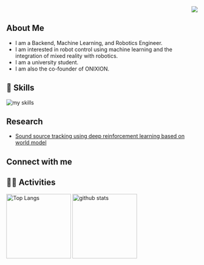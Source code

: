 <!-- 1. GitHub usernameを変更 -->
<div align="right">
  <img src="https://komarev.com/ghpvc/?username=Azuma413" />
</div>

<!-- 2. プロフィールや連絡先を変更 -->
## About Me
- I am a Backend, Machine Learning, and Robotics Engineer.
- I am interested in robot control using machine learning and the integration of mixed reality with robotics.
- I am a university student.
- I am also the co-founder of ONIXION.

<!-- アイコンの選択肢一覧：https://arc.net/l/quote/zizyykfh -->
## 🌱 Skills
<img alt="my skills" src="https://skillicons.dev/icons?theme=dark&perline=7&i=ae,anacondaarduino,blender,c,cs,cpp,discord,docker,gcp,git,github,gitlab,latex,linux,notion,py,pytorch,raspberrypi,ros,ubuntu,unity,unreal,visualstudio,vscode,windows" />
<br>

## Research
- [Sound source tracking using deep reinforcement learning based on world model](https://doi.org/10.11517/jsaisigtwo.2024.Challenge-066_07)

## Connect with me

<!-- 4. GitHub usernameを変更, 2箇所 -->
## 🏃‍♀️ Activities
<div align="left"> 
  <img alt="Top Langs" height="170px" src="https://github-readme-stats.vercel.app/api?username=Azuma413&theme=vue-dark&layout=compact" />
  <img alt="github stats" height="170px" src="https://github-readme-stats.vercel.app/api/top-langs/?username=Azuma413&theme=vue-dark&layout=compact" />
</div>
